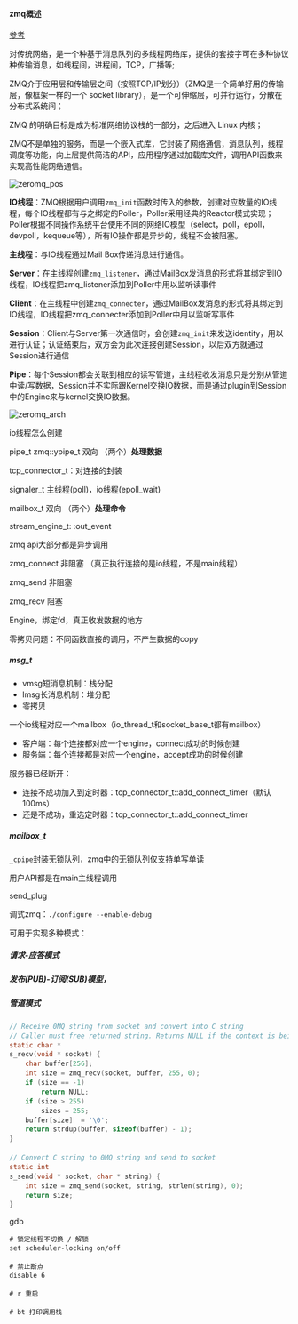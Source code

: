#### zmq概述

[参考](https://www.cnblogs.com/chenny7/p/6245236.html)

对传统网络，是一个种基于消息队列的多线程网络库，提供的套接字可在多种协议种传输消息，如线程间，进程间，TCP，广播等;

ZMQ介于应用层和传输层之间（按照TCP/IP划分）（ZMQ是一个简单好用的传输层，像框架一样的一个 socket library），是一个可伸缩层，可并行运行，分散在分布式系统间；

ZMQ 的明确目标是成为标准网络协议栈的一部分，之后进入 Linux 内核；

ZMQ不是单独的服务，而是一个嵌入式库，它封装了网络通信，消息队列，线程调度等功能，向上层提供简洁的API，应用程序通过加载库文件，调用API函数来实现高性能网络通信。

![zeromq_pos](..\..\pic\zeromq_pos.png)



**IO线程**：ZMQ根据用户调用`zmq_init`函数时传入的参数，创建对应数量的IO线程，每个IO线程都有与之绑定的Poller，Poller采用经典的Reactor模式实现；Poller根据不同操作系统平台使用不同的网络IO模型（select，poll，epoll，devpoll，kequeue等），所有IO操作都是异步的，线程不会被阻塞。

**主线程**：与IO线程通过Mail Box传递消息进行通信。

**Server**：在主线程创建`zmq_listener`，通过MailBox发消息的形式将其绑定到IO线程，IO线程把zmq_listener添加到Poller中用以监听读事件

**Client**：在主线程中创建`zmq_connecter`，通过MailBox发消息的形式将其绑定到IO线程，IO线程把zmq_connecter添加到Poller中用以监听写事件

**Session**：Client与Server第一次通信时，会创建`zmq_init`来发送identity，用以进行认证；认证结束后，双方会为此次连接创建Session，以后双方就通过Session进行通信

**Pipe**：每个Session都会关联到相应的读写管道，主线程收发消息只是分别从管道中读/写数据，Session并不实际跟Kernel交换IO数据，而是通过plugin到Session中的Engine来与kernel交换IO数据。

![zeromq_arch](..\..\pic\zeromq_arch.png)





io线程怎么创建

pipe_t  zmq::ypipe_t 双向 （两个）**处理数据**

tcp_connector_t：对连接的封装

signaler_t   主线程(poll)，io线程(epoll_wait)

mailbox_t  双向 （两个）**处理命令**

stream_engine_t: :out_event







zmq api大部分都是异步调用

zmq_connect  非阻塞 （真正执行连接的是io线程，不是main线程）

zmq_send 非阻塞

zmq_recv 阻塞



Engine，绑定fd，真正收发数据的地方



零拷贝问题：不同函数直接的调用，不产生数据的copy



##### msg_t

- vmsg短消息机制：栈分配
- lmsg长消息机制：堆分配
- 零拷贝



一个io线程对应一个mailbox（io_thread_t和socket_base_t都有mailbox）

- 客户端：每个连接都对应一个engine，connect成功的时候创建
- 服务端：每个连接都是对应一个engine，accept成功的时候创建

服务器已经断开：

- 连接不成功加入到定时器：tcp_connector_t::add_connect_timer（默认100ms）
- 还是不成功，重选定时器：tcp_connector_t::add_connect_timer



##### mailbox_t

`_cpipe`封装无锁队列，zmq中的无锁队列仅支持单写单读



用户API都是在main主线程调用



send_plug



调式zmq：`./configure --enable-debug`



可用于实现多种模式：

##### 请求-应答模式

##### 发布(PUB)-订阅(SUB)模型，

##### 管道模式

















```c
// Receive 0MQ string from socket and convert into C string
// Caller must free returned string. Returns NULL if the context is being terminated.
static char *
s_recv(void * socket) {
    char buffer[256];
    int size = zmq_recv(socket, buffer, 255, 0);
    if (size == -1)
        return NULL;
    if (size > 255)
        sizes = 255;
    buffer[size]  = '\0';
    return strdup(buffer, sizeof(buffer) - 1);
}

// Convert C string to 0MQ string and send to socket
static int
s_send(void * socket, char * string) {
    int size = zmq_send(socket, string, strlen(string), 0);
    return size;
}
```













gdb

```shell
# 锁定线程不切换 / 解锁
set scheduler-locking on/off 

# 禁止断点
disable 6

# r 重启

# bt 打印调用栈
```

